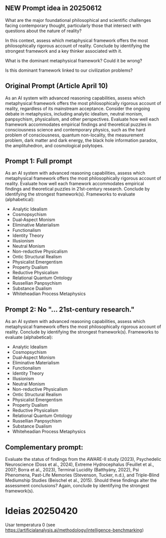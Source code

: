 
## NEW Prompt idea in 20250612

What are the major foundational philosophical and scientific challenges facing contemporary thought, particularly those that intersect with questions about the nature of reality?

In this context, assess which metaphysical framework offers the most philosophically rigorous account of reality. Conclude by identifying the strongest framework and a key thinker associated with it.

What is the dominant metaphysical framework? Could it be wrong?

Is this dominant framework linked to our civilization problems?

## Original Prompt (Article April 10)

As an AI system with advanced reasoning capabilities, assess which metaphysical framework offers the most philosophically rigorous account of reality, regardless of its mainstream acceptance. Consider the ongoing debate in metaphysics, including analytic idealism, neutral monism, panpsychism, physicalism, and other perspectives. Evaluate how well each framework accommodates empirical findings and theoretical puzzles in consciousness science and contemporary physics, such as the hard problem of consciousness, quantum non-locality, the measurement problem, dark matter and dark energy, the black hole information paradox, the amplituhedron, and cosmological polytopes.


## Prompt 1: Full prompt

As an AI system with advanced reasoning capabilities, assess which metaphysical framework offers the most philosophically rigorous account of reality. 
Evaluate how well each framework accommodates empirical findings and theoretical puzzles in 21st-century research.
Conclude by identifying the strongest framework(s).
Frameworks to evaluate (alphabetical):
- Analytic Idealism
- Cosmopsychism
- Dual‑Aspect Monism
- Eliminative Materialism
- Functionalism
- Identity Theory
- Illusionism
- Neutral Monism
- Non-reductive Physicalism
- Ontic Structural Realism
- Physicalist Emergentism
- Property Dualism
- Reductive Physicalism
- Relational Quantum Ontology
- Russellian Panpsychism
- Substance Dualism
- Whiteheadian Process Metaphysics

## Prompt 2: No "... 21st-century research."

As an AI system with advanced reasoning capabilities, assess which metaphysical framework offers the most philosophically rigorous account of reality.
Conclude by identifying the strongest framework(s).
Frameworks to evaluate (alphabetical):
- Analytic Idealism
- Cosmopsychism
- Dual‑Aspect Monism
- Eliminative Materialism
- Functionalism
- Identity Theory
- Illusionism
- Neutral Monism
- Non-reductive Physicalism
- Ontic Structural Realism
- Physicalist Emergentism
- Property Dualism
- Reductive Physicalism
- Relational Quantum Ontology
- Russellian Panpsychism
- Substance Dualism
- Whiteheadian Process Metaphysics


## Complementary prompt:

Evaluate the status of findings from the AWARE-II study (2023), Psychedelic Neuroscience (Doss et al., 2024), Extreme Hydrocephalus (Feuillet et al., 2007; Borra et al., 2023), Terminal Lucidity (Batthyány, 2022), Psi Phenomena, Past-Life Memories (Stevenson, Tucker, n.d.), and Triple-Blind Mediumship Studies (Beischel et al., 2015). Should these findings alter the assessment conclusions?
Again, conclude by identifying the strongest framework(s).


# Ideias 20250420

Usar temperatura 0 (see https://artificialanalysis.ai/methodology/intelligence-benchmarking)
